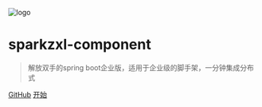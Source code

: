 ![logo](logo.png)

# sparkzxl-component

> 解放双手的spring boot企业版，适用于企业级的脚手架，一分钟集成分布式

[GitHub](https://github.com/sparkzxl/sparkzxl-component)
[开始](forward/main.md)

